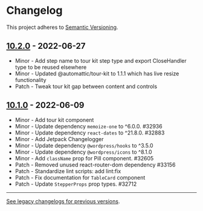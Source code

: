 # Changelog 

This project adheres to [Semantic Versioning](https://semver.org/spec/v2.0.0.html).

## [10.2.0](https://www.npmjs.com/package/@woocommerce/packages/js/components/v/10.2.0) - 2022-06-27 

-   Minor - Add step name to tour kit step type and export CloseHandler type to be reused elsewhere
-   Minor - Updated @automattic/tour-kit to 1.1.1 which has live resize functionality
-   Patch - Tweak tour kit gap between content and controls

## [10.1.0](https://www.npmjs.com/package/@woocommerce/packages/js/components/v/10.1.0) - 2022-06-09 

-   Minor - Add tour kit component
-   Minor - Update dependency `memoize-one` to ^6.0.0. #32936
-   Minor - Update dependency `react-dates` to ^21.8.0. #32883
-   Minor - Add Jetpack Changelogger
-   Minor - Update dependency `@wordpress/hooks` to ^3.5.0
-   Minor - Update dependency `@wordpress/icons` to ^8.1.0
-   Minor - Add `className` prop for Pill component. #32605
-   Patch - Removed unused react-router-dom dependency #33156
-   Patch - Standardize lint scripts: add lint:fix
-   Patch - Fix documentation for `TableCard` component
-   Patch - Update `StepperProps` prop types. #32712

---

[See legacy changelogs for previous versions](https://github.com/woocommerce/woocommerce-admin/blob/main/packages/components/CHANGELOG.md).
